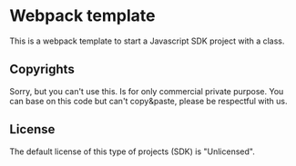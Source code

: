 # Webpack template

This is a webpack template to start a Javascript SDK project with a class.

## Copyrights

Sorry, but you can't use this. Is for only commercial private purpose. You can base on this code but can't copy&paste, please be respectful with us. 

## License

The default license of this type of projects (SDK) is "Unlicensed".

